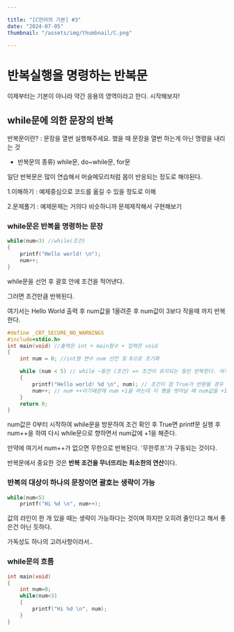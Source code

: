 ```yaml
---

title: "[C언어의 기본] #3"
date: "2024-07-05"
thumbnail: "/assets/img/thumbnail/C.png"

---
```




# 반복실행을 명령하는 반복문

이제부터는 기본이 아니라 약간 응용의 영역이라고 한다. 시작해보자!



## while문에 의한 문장의 반복

반복문이란? : 문장을 열번 실행해주세요. 했을 때 문장을 열번 하는게 아닌 명령을 내리는 것

- 반복문의 종류) while문, do~while문, for문



일단 반복문은 많이 연습해서 머슬메모리처럼 몸이 반응되는 정도로 해야된다.

1.이해하기 : 예제중심으로 코드를 옮길 수 있을 정도로 이해

2.문제풀기 : 예제문제는 거의다 비슷하니까 문제제작해서 구현해보기



### while문은 반복을 명령하는 문장

```c
while(num<3) //while(조건)
{
    printf("Hello world! \n");
    num++;
}
```

while문을 선언 후 괄호 안에 조건을 적어낸다. 

그러면 조건만큼 반복된다.

여기서는 Hello World 출력 후 num값을 1올려준 후 num값이 3보다 작을때 까지 반복한다.



```c
#define _CRT_SECURE_NO_WARNINGS
#include<stdio.h>
int main(void) //출력은 int + main함수 + 입력은 void
{
	int num = 0; //int형 변수 num 선언 및 0으로 초기화

	while (num < 5) // while ~동안 (조건) => 조건이 유지되는 동안 반복한다. 여기서는 num값이 5보다 작으면 반복 5보다 크거나 같으면 중단
	{
		printf("Hello world! %d \n", num); // 조건이 참 True가 반환될 경우 위 값을 수행한다.
		num++; // num ++이기때문에 num +1을 하는데 이 행을 벗어날 때 num값을 +1을 한다.
	}
	return 0;
}
```

num값은 0부터 시작하여 while문을 방문하여 조건 확인 후 True면 printf문 실행 후 num++을 하여 다시 while문으로 향하면서 num값에 +1을 해준다.

만약에 여기서 num++가 없으면 무한으로 반복된다. '무한루프'가 구동되는 것이다.



반복문에서 중요한 것은 **반복 조건을 무너뜨리는 최소한의 연산**이다.



### 반복의 대상이 하나의 문장이면 괄호는 생략이 가능

```c
while(num<5)
    printf("Hi %d \n", num++);
```

값의 라인이 한 개 있을 때는 생략이 가능하다는 것이며 하지만 오히려 줄인다고 해서 좋은건 아닌 듯하다.

가독성도 하나의 고려사항이라서..



### while문의 흐름

```c
int main(void)
{
    int num=0;
    while(num<3)
    {
        printf("Hi %d \n", num);
    }
}
```

















